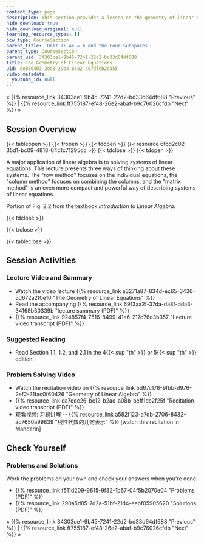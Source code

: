 ```yaml
---
content_type: page
description: This section provides a lesson on the geometry of linear equations.
hide_download: true
hide_download_original: null
learning_resource_types: []
ocw_type: CourseSection
parent_title: 'Unit I: Ax = b and the Four Subspaces'
parent_type: CourseSection
parent_uid: 34303ce1-9b45-7241-22d2-bd33d64df688
title: The Geometry of Linear Equations
uid: ee886403-2dd8-29b4-83a2-ae7dfeb2da55
video_metadata:
  youtube_id: null
---
```


« {{% resource_link 34303ce1-9b45-7241-22d2-bd33d64df688 "Previous" %}} | {{% resource_link ff755187-ef48-26e2-abaf-b9c76026cfdb "Next" %}} »

Session Overview
----------------

{{< tableopen >}}
{{< tropen >}}
{{< tdopen >}}
{{< resource 6fcd2c02-35d1-bc09-4818-64c1c71295dc >}}
{{< tdclose >}}
{{< tdopen >}}


A major application of linear algebra is to solving systems of linear equations. This lecture presents three ways of thinking about these systems. The "row method" focuses on the individual equations, the "column method" focuses on combining the columns, and the "matrix method" is an even more compact and powerful way of describing systems of linear equations.

Portion of Fig. 2.2 from the textbook _Introduction to Linear Algebra_.


{{< tdclose >}}

{{< trclose >}}

{{< tableclose >}}

Session Activities
------------------

### Lecture Video and Summary

*   Watch the video lecture {{% resource_link a3271a87-834d-ec65-3436-5d672a2f0e10 "The Geometry of Linear Equations" %}}
*   Read the accompanying {{% resource_link 6913aa2f-37da-da8f-dda3-34168b30339b "lecture summary (PDF)" %}}
*   {{% resource_link 924857f4-7516-8499-41e6-217c76d3b357 "Lecture video transcript (PDF)" %}}

### Suggested Reading

*   Read Section 1.1, 1.2, and 2.1 in the 4{{< sup "th" >}} or 5{{< sup "th" >}} edition.

### Problem Solving Video

*   Watch the recitation video on {{% resource_link 5d67c178-9fbb-d976-2ef2-21fac0f60426 "Geometry of Linear Algebra" %}}
*   {{% resource_link da7edc26-bc12-b2ac-a08b-beff1dc2f25f "Recitation video transcript (PDF)" %}}
*   观看视频: 习题讲解 -- {{% resource_link a582f123-a7db-2706-8432-ac7650a99839 "线性代数的几何表示" %}} \[watch this recitation in Mandarin\]

Check Yourself
--------------

### Problems and Solutions

Work the problems on your own and check your answers when you're done.

*   {{% resource_link f511d209-9615-9f32-1b67-04f5b2070e04 "Problems (PDF)" %}}
*   {{% resource_link 290a5d85-7d2a-51bf-21d4-eebf05905620 "Solutions (PDF)" %}}

« {{% resource_link 34303ce1-9b45-7241-22d2-bd33d64df688 "Previous" %}} | {{% resource_link ff755187-ef48-26e2-abaf-b9c76026cfdb "Next" %}} »